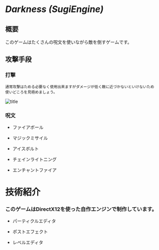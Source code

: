 # _Darkness (SugiEngine)_

## 概要
このゲームはたくさんの呪文を使いながら敵を倒すゲームです。

## 攻撃手段

### 打撃
    通常攻撃はためる必要なく使用出来ますがダメージが低く敵に近づかないといけないため
    使いどころを見極めましょう。
![title](https://github.com/JunyaSugita/sugiEngine/assets/94422859/76264822-c2b2-4273-b654-c3cb6d936313)

### 呪文
- ファイアボール

- マジックミサイル

- アイスボルト

- チェインライトニング

- エンチャントファイア

# 技術紹介
### このゲームはDirectX12を使った自作エンジンで制作しています。

- パーティクルエディタ

- ポストエフェクト

- レベルエディタ
